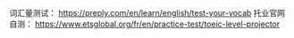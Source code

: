 词汇量测试：
https://preply.com/en/learn/english/test-your-vocab
托业官网自测：
https://www.etsglobal.org/fr/en/practice-test/toeic-level-projector
